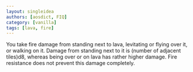 ```yaml
---
layout: singleidea
authors: [aosdict, FIQ]
category: [vanilla]
tags: [lava, fire]
---
```

You take fire damage from standing next to lava, levitating or flying over it, or walking on it. Damage from standing next to it is (number of adjacent tiles)d8, whereas being over or on lava has rather higher damage. Fire resistance does not prevent this damage completely.

